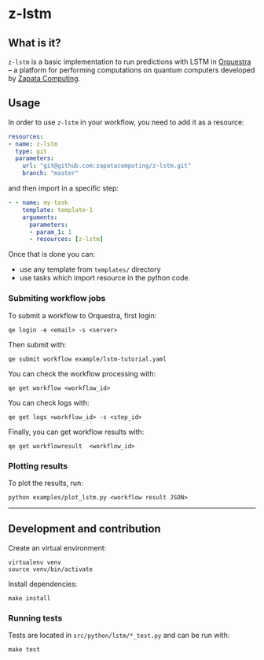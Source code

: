 # z-lstm

## What is it?

`z-lstm` is a basic implementation to run predictions with LSTM in [Orquestra](http://orquestra.io/docs/) – a platform for performing computations on quantum computers developed by [Zapata Computing](https://www.zapatacomputing.com).

## Usage

In order to use `z-lstm` in your workflow, you need to add it as a resource:

```yaml
resources:
- name: z-lstm
  type: git
  parameters:
    url: "git@github.com:zapatacomputing/z-lstm.git"
    branch: "master"
```

and then import in a specific step:

```yaml
- - name: my-task
    template: template-1
    arguments:
      parameters:
      - param_1: 1
      - resources: [z-lstm]
```

Once that is done you can:
- use any template from `templates/` directory
- use tasks which import resource in the python code.

### Submiting workflow jobs

To submit a workflow to Orquestra, first login:

```
qe login -e <email> -s <server>
```

Then submit with:

```
qe submit workflow example/lstm-tutorial.yaml
```

You can check the workflow processing with:

```
qe get workflow <workflow_id>
```

You can check logs with:

```
qe get logs <workflow_id> -s <step_id>
```

Finally, you can get workflow results with:

```
qe get workflowresult  <workflow_id>
```


### Plotting results

To plot the results, run:

```
python examples/plot_lstm.py <workflow result JSON>
```


---

## Development and contribution

Create an virtual environment:

```
virtualenv venv
source venv/bin/activate
```

Install dependencies:

```
make install
```

### Running tests

Tests are located in `src/python/lstm/*_test.py` and can be run with:

```
make test
```

